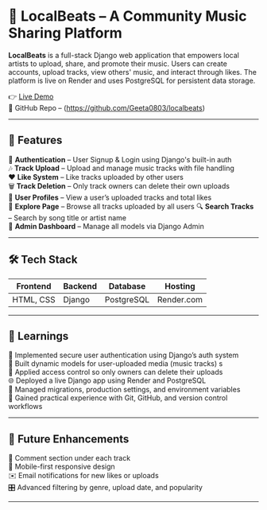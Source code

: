 # 🎵 LocalBeats – A Community Music Sharing Platform

**LocalBeats** is a full-stack Django web application that empowers local artists to upload, share, and promote their music. Users can create accounts, upload tracks, view others' music, and interact through likes. 
The platform is live on Render and uses PostgreSQL for persistent data storage.

👉 [Live Demo](https://localbeats-ov91.onrender.com)  
📂 GitHub Repo – (https://github.com/Geeta0803/localbeats)

---

## 🚀 Features

🔐 **Authentication** – User Signup & Login using Django's built-in auth  
🎶 **Track Upload** – Upload and manage music tracks with file handling  
❤️ **Like System** – Like tracks uploaded by other users  
🗑️ **Track Deletion** – Only track owners can delete their own uploads  
👤 **User Profiles** – View a user’s uploaded tracks and total likes  
📃 **Explore Page** – Browse all tracks uploaded by all users
🔍 **Search Tracks** – Search by song title or artist name   
🧱 **Admin Dashboard** – Manage all models via Django Admin

---

## 🛠️ Tech Stack 

| Frontend   | Backend | Database   | Hosting     |
|------------|---------|------------|-------------|
| HTML, CSS  | Django  | PostgreSQL | Render.com  |

---

## 🧠 Learnings

🔐 Implemented secure user authentication using Django’s auth system  
🎵 Built dynamic models for user-uploaded media (music tracks)   s  
🧼 Applied access control so only owners can delete their uploads  
🌐 Deployed a live Django app using Render and PostgreSQL  
🔧 Managed migrations, production settings, and environment variables  
📁 Gained practical experience with Git, GitHub, and version control workflows

---

## 🧩 Future Enhancements
 
💬 Comment section under each track  
📱 Mobile-first responsive design   
✉️ Email notifications for new likes or uploads  
🎛️ Advanced filtering by genre, upload date, and popularity

---


